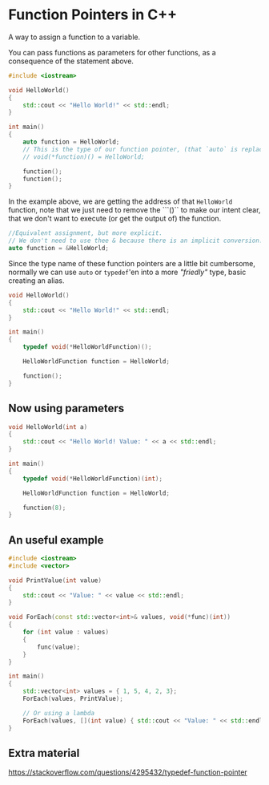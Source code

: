 # Function Pointers in C++

A way to assign a function to a variable.

You can pass functions as parameters for other functions, as a consequence of the statement above.

```cpp
#include <iostream>

void HelloWorld()
{
    std::cout << "Hello World!" << std::endl;
}

int main()
{
    auto function = HelloWorld;
    // This is the type of our function pointer, (that `auto` is replacing)
    // void(*function)() = HelloWorld;

    function();
    function();
}
```

In the example above, we are getting the address of that ```HelloWorld``` function, note that we just need to remove the ```()`` to make our intent clear, that we don't want to execute (or get the output of) the function.

```cpp
//Equivalent assignment, but more explicit.
// We don't need to use thee & because there is an implicit conversion.
auto function = &HelloWorld;
```

Since the type name of these function pointers are a little bit cumbersome, normally we can use ```auto``` or ```typedef```'en into a more *"friedly"* type, basic creating an alias.

```cpp
void HelloWorld()
{
    std::cout << "Hello World!" << std::endl;
}

int main()
{
    typedef void(*HelloWorldFunction)();

    HelloWorldFunction function = HelloWorld;

    function();
}
```

## Now using parameters

```cpp
void HelloWorld(int a)
{
    std::cout << "Hello World! Value: " << a << std::endl;
}

int main()
{
    typedef void(*HelloWorldFunction)(int);

    HelloWorldFunction function = HelloWorld;

    function(8);
}
```

## An useful example

```cpp
#include <iostream>
#include <vector>

void PrintValue(int value)
{
    std::cout << "Value: " << value << std::endl;
}

void ForEach(const std::vector<int>& values, void(*func)(int))
{
    for (int value : values)
    {
        func(value);
    }
}

int main()
{
    std::vector<int> values = { 1, 5, 4, 2, 3};
    ForEach(values, PrintValue);

    // Or using a lambda
    ForEach(values, [](int value) { std::cout << "Value: " << std::endl; });
}
```

## Extra material

https://stackoverflow.com/questions/4295432/typedef-function-pointer